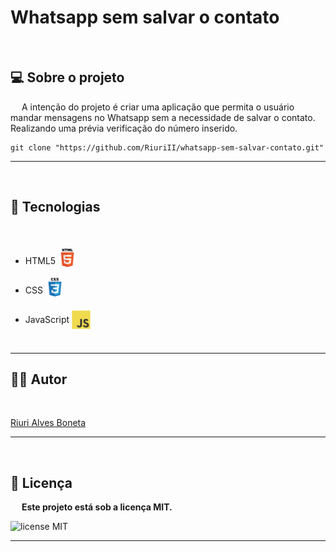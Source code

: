 # Whatsapp sem salvar o contato 
&emsp; 

## :computer: Sobre o projeto

&emsp; 
A intenção do projeto é criar uma aplicação que permita o usuário mandar mensagens no Whatsapp sem a necessidade de salvar o contato.
Realizando uma prévia verificação do número inserido.
&emsp;

    git clone "https://github.com/RiuriII/whatsapp-sem-salvar-contato.git"
******
&emsp; 
## :rocket: Tecnologias 

&emsp;

- HTML5 <img src="https://raw.githubusercontent.com/devicons/devicon/master/icons/html5/html5-original-wordmark.svg" alt="html5" width="30" height="30" style="position:relative; top: 5px;"/>

- CSS <img src="https://raw.githubusercontent.com/devicons/devicon/master/icons/css3/css3-original-wordmark.svg" alt="css" width="30" height="30" style="position:relative; top: 5px;"></img>

- JavaScript <img src="https://raw.githubusercontent.com/devicons/devicon/master/icons/javascript/javascript-original.svg" alt="css" width="30" height="30" style="position:relative; top: 10px;"></img>

&emsp; 
******

## :man_technologist: Autor
&emsp;

[Riuri Alves Boneta](https://github.com/RiuriII)
******
&emsp; 
## :page_facing_up: Licença
&emsp; 
**Este projeto está sob a licença MIT.**

![license MIT](https://camo.githubusercontent.com/8bb1977f745ee8c8107f711ecfa901421a9b929f308fd431f7211508f8ddbd87/68747470733a2f2f696d672e736869656c64732e696f2f62616467652f6c6963656e73652d4d49542d627269676874677265656e)
******